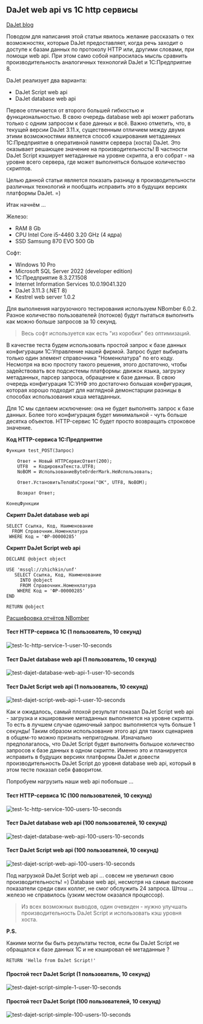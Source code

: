 ## DaJet web api vs 1С http сервисы

[DaJet blog](https://github.com/zhichkin/dajet/tree/main/doc/blog/README.md)

Поводом для написания этой статьи явилось желание рассказать о тех возможностях, которые DaJet предоставляет, когда речь заходит о доступе к базам данных по протоколу HTTP или, другими словами, при помощи web api. При этом само собой напросилась мысль сравнить производительность аналогичных технологий DaJet и 1С:Предприятие 8.

DaJet реализует два варианта:
- DaJet Script web api
- DaJet database web api

Первое отличается от второго большей гибкостью и функциональностью. В свою очередь database web api может работать только с одним запросом к базе данных и всё. Важно отметить, что, в текущей версии DaJet 3.11.x, существенным отличием между двумя этими возможностями является способ кэширования метаданных 1С:Предприятие в оперативной памяти сервера (хоста) DaJet. Это оказывает решающее значение на производительность! В частности DaJet Script кэширует метаданные на уровне скрипта, а его собрат - на уровне всего сервера, где может выполняться большое количество скриптов.

Целью данной статьи является показать разницу в производительности различных технологий и пообщать исправить это в будущих версиях платформы DaJet. =)

Итак начнём ...

Железо:
- RAM 8 Gb
- CPU Intel Core i5-4460 3.20 GHz (4 ядра)
- SSD Samsung 870 EVO 500 Gb

Софт:
- Windows 10 Pro
- Microsoft SQL Server 2022 (developer edition)
- 1С:Предприятие 8.3.27.1508
- Internet Information Services 10.0.19041.320
- DaJet 3.11.3 (.NET 8)
- Kestrel web server 1.0.2

Для выполнения нагрузочного тестирования используем NBomber 6.0.2. Разное количество пользователей (потоков) будут пытаться выполнить как можно больше запросов за 10 секунд.

> Весь софт используется как есть "из коробки" без оптимизаций.

В качестве теста будем использовать простой запрос к базе данных конфигурации 1С:Управление нашей фирмой. Запрос будет выбирать только один элемент справочника "Номенклатура" по его коду. Несмотря на всю простоту такого решения, этого достаточно, чтобы задействовать все подсистемы платформы: движок языка, загрузку метаданных, парсер запроса, обращение к базе данных. В свою очередь конфигурация 1С:УНФ это достаточно большая конфигурация, которая хорошо подходит для наглядной демонстарции разницы в способах использования кэша метаданных.

Для 1С мы сделаем исключение: она не будет выполнять запрос к базе данных. Более того конфигурация будет минимальной - чуть больше десятка объектов. HTTP-сервис 1С будет просто возвращать строковое значение.

**Код HTTP-сервиса 1С:Предприятие**
```
Функция test_POST(Запрос)
	
	Ответ = Новый HTTPСервисОтвет(200);
	UTF8  = КодировкаТекста.UTF8;
	NoBOM = ИспользованиеByteOrderMark.НеИспользовать;
	
	Ответ.УстановитьТелоИзСтроки("OK", UTF8, NoBOM);
	
	Возврат Ответ;
	
КонецФункции
```

**Скрипт DaJet database web api**
```
SELECT Ссылка, Код, Наименование
  FROM Справочник.Номенклатура
 WHERE Код = 'ФР-00000285'
```

**Скрипт DaJet Script web api**
```
DECLARE @object object

USE 'mssql://zhichkin/unf'
   SELECT Ссылка, Код, Наименование
     INTO @object
     FROM Справочник.Номенклатура
    WHERE Код = 'ФР-00000285'
END

RETURN @object
```

[Расшифровка отчётов NBomber](https://nbomber.com/docs/reporting/reports/)

#### Тест HTTP-сервиса 1С (1 пользователь, 10 секунд)
![test-1c-http-service-1-user-10-seconds](https://github.com/zhichkin/dajet/blob/main/doc/img/dajet-blog/test-1c-http-service-1-user-10-seconds.png)

#### Тест DaJet database web api (1 пользователь, 10 секунд)
![test-dajet-database-web-api-1-user-10-seconds](https://github.com/zhichkin/dajet/blob/main/doc/img/dajet-blog/test-dajet-database-web-api-1-user-10-seconds.png)

#### Тест DaJet Script web api (1 пользователь, 10 секунд)
![test-dajet-script-web-api-1-user-10-seconds](https://github.com/zhichkin/dajet/blob/main/doc/img/dajet-blog/test-dajet-script-web-api-1-user-10-seconds.png)

Как и ожидалось, самый плохой результат показал DaJet Script web api - загрузка и кэширование метаданных выполняется на уровне скрипта. То есть в лучшем случае одиночный запрос выполняется чуть больше 1 секунды! Таким образом использование этого api для таких сценариев в общем-то можно признать непригодным. Изначально предполагалось, что DaJet Script будет выполнять большое количество запросов к базе данных в одном скрипте. Именно это и планируется исправить в будущих версиях платформы DaJet и довести производительность DaJet Script до уровня database web api, который в этом тесте показал себя фаворитом.

Попробуем нагрузить наши web api побольше ...

#### Тест HTTP-сервиса 1С (100 пользователей, 10 секунд)
![test-1c-http-service-100-users-10-seconds](https://github.com/zhichkin/dajet/blob/main/doc/img/dajet-blog/test-1c-http-service-100-users-10-seconds.png)

#### Тест DaJet database web api (100 пользователей, 10 секунд)
![test-dajet-database-web-api-100-users-10-seconds](https://github.com/zhichkin/dajet/blob/main/doc/img/dajet-blog/test-dajet-database-web-api-100-users-10-seconds.png)

#### Тест DaJet Script web api (100 пользователей, 10 секунд)
![test-dajet-script-web-api-100-users-10-seconds](https://github.com/zhichkin/dajet/blob/main/doc/img/dajet-blog/test-dajet-script-web-api-100-users-10-seconds.png)

Под нагрузкой DaJet Script web api ... совсем не увеличил свою производительность! =) Database web api, несмотря на самые высокие показатели среди свих коллег, не смог обслужить 24 запроса. Штош ... железо не справилось (узким местом оказался процессор).

> Из всех возможных выводов, один очевиден - нужно улучшать производительность DaJet Script и использовать кэш уровня хоста.

**P.S.**

Какими могли бы быть результаты тестов, если бы DaJet Script не обращался к базе данных 1С и не кэшировал её метаданные ?
```
RETURN 'Hello from DaJet Script!'
```

#### Простой тест DaJet Script (1 пользователь, 10 секунд)
![test-dajet-script-simple-1-user-10-seconds](https://github.com/zhichkin/dajet/blob/main/doc/img/dajet-blog/test-dajet-script-simple-1-user-10-seconds.png)

#### Простой тест DaJet Script (100 пользователей, 10 секунд)
![test-dajet-script-simple-100-users-10-seconds](https://github.com/zhichkin/dajet/blob/main/doc/img/dajet-blog/test-dajet-script-simple-100-users-10-seconds.png)
